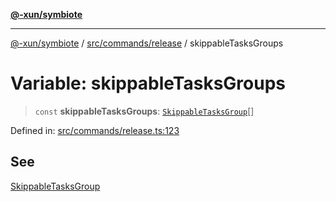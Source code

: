 [**@-xun/symbiote**](../../../../README.md)

***

[@-xun/symbiote](../../../../README.md) / [src/commands/release](../README.md) / skippableTasksGroups

# Variable: skippableTasksGroups

> `const` **skippableTasksGroups**: [`SkippableTasksGroup`](../enumerations/SkippableTasksGroup.md)[]

Defined in: [src/commands/release.ts:123](https://github.com/Xunnamius/symbiote/blob/9f696d86c2382405dbee8c9ec7da955f46194e6a/src/commands/release.ts#L123)

## See

[SkippableTasksGroup](../enumerations/SkippableTasksGroup.md)
